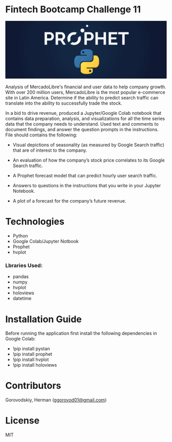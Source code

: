 # **Fintech Bootcamp Challenge 11**

![code](Screenshot.png)

Analysis of MercadoLibre's financial and user data to help company growth. With over 200 million users, MercadoLibre is the most popular e-commerce site in Latin America. Determine if the ability to predict search traffic can translate into the ability to successfully trade the stock.

In a bid to drive revenue, produced a Jupyter/Google Colab notebook that contains data preparation, analysis, and visualizations for all the time series data that the company needs to understand. Used text and comments to document findings, and answer the question prompts in the instructions. File should contains the following:

   - Visual depictions of seasonality (as measured by Google Search traffic) that are of interest to the company.

   - An evaluation of how the company’s stock price correlates to its Google Search traffic.

   - A Prophet forecast model that can predict hourly user search traffic.

   - Answers to questions in the instructions that you write in your Jupyter Notebook.

   - A plot of a forecast for the company’s future revenue.

# Technologies

 - Python 
 - Google Colab/Jupyter Notbook
 - Prophet
 - hvplot

### Lbraries Used:


  - pandas
  - numpy
  - hvplot
  - holoviews
  - datetime
  
# Installation Guide
  
Before running the application first install the following dependencies in Google Colab:

 - !pip install pystan
 - !pip install prophet
 - !pip install hvplot
 - !pip install holoviews

# Contributors

Gorovodskiy, Herman (ggorovod01@gmail.com)

# License 

MIT
